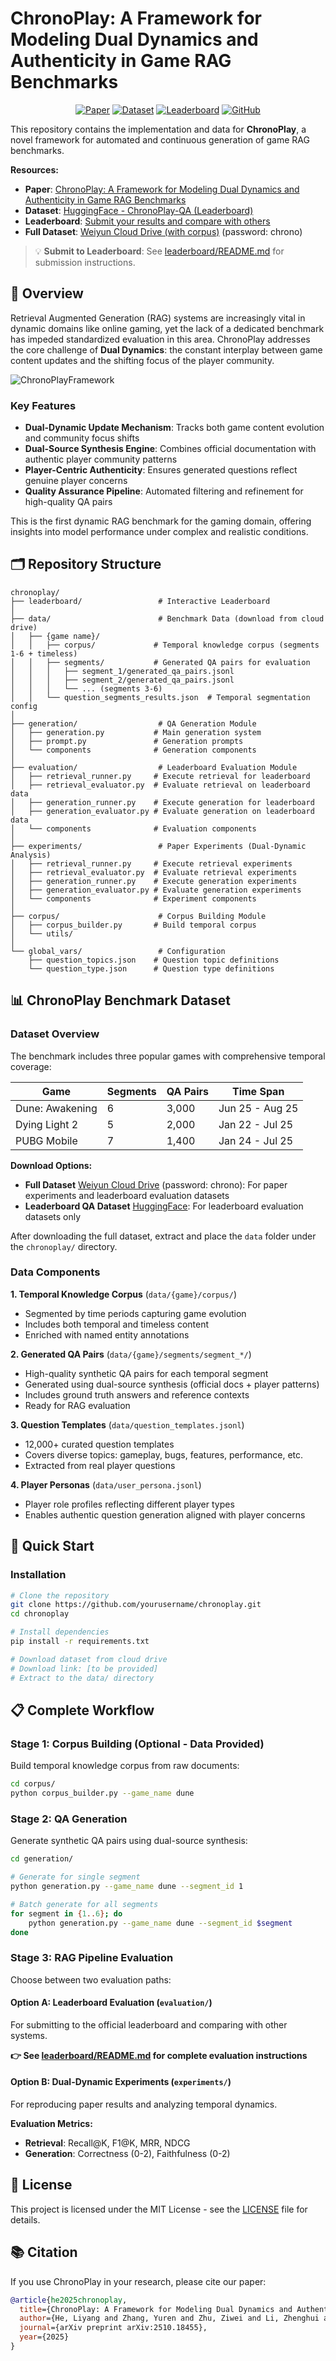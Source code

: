 # ChronoPlay: A Framework for Modeling Dual Dynamics and Authenticity in Game RAG Benchmarks

<div align="center">

[![Paper](https://img.shields.io/badge/arXiv-2510.18455-b31b1b.svg)](https://arxiv.org/pdf/2510.18455)
[![Dataset](https://img.shields.io/badge/🤗-LeaderbordDataset-FFD21E)](https://huggingface.co/datasets/leoner24/ChronoPlay-QA)
[![Leaderboard](https://img.shields.io/badge/🏆-Leaderboard-006EFF)](https://hly1998.github.io/ChronoPlay/)
[![GitHub](https://img.shields.io/github/stars/hly1998/ChronoPlay?style=social)](https://github.com/hly1998/ChronoPlay)

</div>

This repository contains the implementation and data for **ChronoPlay**, a novel framework for automated and continuous generation of game RAG benchmarks.

**Resources:**

- **Paper**: [ChronoPlay: A Framework for Modeling Dual Dynamics and Authenticity in Game RAG Benchmarks](https://arxiv.org/pdf/2510.18455)
- **Dataset**: [HuggingFace - ChronoPlay-QA (Leaderboard)](https://huggingface.co/datasets/leoner24/ChronoPlay-QA)
- **Leaderboard**: [Submit your results and compare with others](https://hly1998.github.io/ChronoPlay/)
- **Full Dataset**: [Weiyun Cloud Drive (with corpus)](https://share.weiyun.com/HGXd33CW) (password: chrono)

> 💡 **Submit to Leaderboard**: See [leaderboard/README.md](leaderboard/README.md) for submission instructions.

## 📖 Overview

Retrieval Augmented Generation (RAG) systems are increasingly vital in dynamic domains like online gaming, yet the lack of a dedicated benchmark has impeded standardized evaluation in this area. ChronoPlay addresses the core challenge of **Dual Dynamics**: the constant interplay between game content updates and the shifting focus of the player community.

![ChronoPlayFramework](/images/demo.png)

### Key Features

- **Dual-Dynamic Update Mechanism**: Tracks both game content evolution and community focus shifts
- **Dual-Source Synthesis Engine**: Combines official documentation with authentic player community patterns
- **Player-Centric Authenticity**: Ensures generated questions reflect genuine player concerns
- **Quality Assurance Pipeline**: Automated filtering and refinement for high-quality QA pairs

This is the first dynamic RAG benchmark for the gaming domain, offering insights into model performance under complex and realistic conditions.

## 🗂️ Repository Structure

```
chronoplay/
├── leaderboard/                 # Interactive Leaderboard
│
├── data/                        # Benchmark Data (download from cloud drive)
│   ├── {game name}/
│   │   ├── corpus/             # Temporal knowledge corpus (segments 1-6 + timeless)
│   │   ├── segments/           # Generated QA pairs for evaluation
│   │   │   ├── segment_1/generated_qa_pairs.jsonl
│   │   │   ├── segment_2/generated_qa_pairs.jsonl
│   │   │   └── ... (segments 3-6)
│   │   └── question_segments_results.json  # Temporal segmentation config
│
├── generation/                  # QA Generation Module
│   ├── generation.py           # Main generation system
│   ├── prompt.py               # Generation prompts
│   └── components              # Generation components
│
├── evaluation/                  # Leaderboard Evaluation Module
│   ├── retrieval_runner.py     # Execute retrieval for leaderboard
│   ├── retrieval_evaluator.py  # Evaluate retrieval on leaderboard data
│   ├── generation_runner.py    # Execute generation for leaderboard
│   ├── generation_evaluator.py # Evaluate generation on leaderboard data
│   └── components              # Evaluation components
│
├── experiments/                 # Paper Experiments (Dual-Dynamic Analysis)
│   ├── retrieval_runner.py     # Execute retrieval experiments
│   ├── retrieval_evaluator.py  # Evaluate retrieval experiments
│   ├── generation_runner.py    # Execute generation experiments
│   ├── generation_evaluator.py # Evaluate generation experiments
│   └── components              # Experiment components
│
├── corpus/                      # Corpus Building Module
│   ├── corpus_builder.py       # Build temporal corpus
│   └── utils/
│
└── global_vars/                 # Configuration
    ├── question_topics.json    # Question topic definitions
    └── question_type.json      # Question type definitions
```


## 📊 ChronoPlay Benchmark Dataset

### Dataset Overview

The benchmark includes three popular games with comprehensive temporal coverage:

| Game | Segments | QA Pairs | Time Span |
|------|----------|----------|-----------|
| Dune: Awakening | 6 | 3,000 | Jun 25 - Aug 25 |
| Dying Light 2 | 5 | 2,000 | Jan 22 - Jul 25 |
| PUBG Mobile | 7 | 1,400 | Jan 24 - Jul 25 |

**Download Options:**
- **Full Dataset** [Weiyun Cloud Drive](https://share.weiyun.com/HGXd33CW) (password: chrono): For paper experiments and leaderboard evaluation datasets
- **Leaderboard QA Dataset** [HuggingFace](https://huggingface.co/datasets/leoner24/ChronoPlay-QA): For leaderboard evaluation datasets only

After downloading the full dataset, extract and place the `data` folder under the `chronoplay/` directory.

### Data Components

**1. Temporal Knowledge Corpus** (`data/{game}/corpus/`)

- Segmented by time periods capturing game evolution
- Includes both temporal and timeless content
- Enriched with named entity annotations

**2. Generated QA Pairs** (`data/{game}/segments/segment_*/`)
- High-quality synthetic QA pairs for each temporal segment
- Generated using dual-source synthesis (official docs + player patterns)
- Includes ground truth answers and reference contexts
- Ready for RAG evaluation

**3. Question Templates** (`data/question_templates.jsonl`)
- 12,000+ curated question templates
- Covers diverse topics: gameplay, bugs, features, performance, etc.
- Extracted from real player questions

**4. Player Personas** (`data/user_persona.jsonl`)
- Player role profiles reflecting different player types
- Enables authentic question generation aligned with player concerns

## 🚀 Quick Start

### Installation

```bash
# Clone the repository
git clone https://github.com/yourusername/chronoplay.git
cd chronoplay

# Install dependencies
pip install -r requirements.txt

# Download dataset from cloud drive
# Download link: [to be provided]
# Extract to the data/ directory
```


## 📋 Complete Workflow

### Stage 1: Corpus Building (Optional - Data Provided)

Build temporal knowledge corpus from raw documents:

```bash
cd corpus/
python corpus_builder.py --game_name dune
```

### Stage 2: QA Generation

Generate synthetic QA pairs using dual-source synthesis:

```bash
cd generation/

# Generate for single segment
python generation.py --game_name dune --segment_id 1

# Batch generate for all segments
for segment in {1..6}; do
    python generation.py --game_name dune --segment_id $segment
done
```

### Stage 3: RAG Pipeline Evaluation

Choose between two evaluation paths:

#### Option A: Leaderboard Evaluation (`evaluation/`)

For submitting to the official leaderboard and comparing with other systems.

**👉 See [leaderboard/README.md](leaderboard/README.md) for complete evaluation instructions**

#### Option B: Dual-Dynamic Experiments (`experiments/`)

For reproducing paper results and analyzing temporal dynamics.

**Evaluation Metrics:**

- **Retrieval**: Recall@K, F1@K, MRR, NDCG
- **Generation**: Correctness (0-2), Faithfulness (0-2)



## 📄 License

This project is licensed under the MIT License - see the [LICENSE](LICENSE) file for details.



## 📚 Citation

If you use ChronoPlay in your research, please cite our paper:

```bibtex
@article{he2025chronoplay,
  title={ChronoPlay: A Framework for Modeling Dual Dynamics and Authenticity in Game RAG Benchmarks},
  author={He, Liyang and Zhang, Yuren and Zhu, Ziwei and Li, Zhenghui and Tong, Shiwei},
  journal={arXiv preprint arXiv:2510.18455},
  year={2025}
}
```

